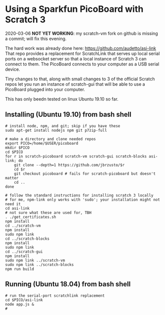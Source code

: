 # Using a Sparkfun PicoBoard with Scratch 3

2020-03-06 **NOT YET WORKING**: my scratch-vm fork on github is missing a commit; will
fix this evening.

The hard work was already done here: https://github.com/audetto/asi-link
That repo provides a replacement for ScratchLink that serves up local
serial ports on a websocket server so that a local instance of Scratch 3
can connect to them.  The PicoBoard connects to your computer as a USB serial device.

Tiny changes to that, along with small changes to 3 of the official Scratch repos
let you run an instance of scratch-gui that will be able to use a PicoBoard plugged
into your computer.

This has only beedn tested on linux Ubuntu 19.10 so far.

## Installing (Ubuntu 19.10) from bash shell

```
# install node, npm, and git; skip if you have these
sudo apt-get install nodejs npm git p7zip-full

# make a directory and clone needed repos
export PICO=/home/$USER/picoboard
mkdir $PICO
cd $PICO
for r in scratch-picoboard scratch-vm scratch-gui scratch-blocks asi-link; do
    git clone --depth=1 https://github.com/jbrzusto/$r
    cd $r
    git checkout picoboard # fails for scratch-picoboard but doesn't matter
    cd ..
done

# follow the standard instructions for installing scratch 3 locally
# for me, npm-link only works with 'sudo'; your installation might not need it
cd asi-link
# not sure what these are used for, TBH
. ./get_certificates.sh
npm install
cd ../scratch-vm
npm install
sudo npm link
cd ../scratch-blocks
npm install
sudo npm link
cd ../scratch-gui
npm install
sudo npm link ../scratch-vm
sudo npm link ../scratch-blocks
npm run build
```


## Running (Ubuntu 18.04) from bash shell
```
# run the serial-port scratchlink replacement
cd $PICO/asi-link
node app.js &
#
